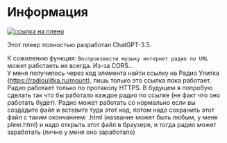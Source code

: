 # Информация

<p align="">
  <a href="https://chtko.github.io/pleer.github.io/">
    <img src="https://img.shields.io/badge/ссылка-на%20плеер-brightgreen" alt="ссылка на плеер">
  </a>
</p>
  
Этот плеер полностью разработал ChatGPT-3.5.  
  
К сожилению функция: `Воспроизвести музыку интернет радио по URL` может работаеть не всегда. Из-за CORS...  
У меня получилось через код элемента найти ссылку на Радио Улитка (https://radioulitka.ru/mount), лишь только это ссылка пока работает. Радио работает только по протаколу HTTPS.
В будущем я попробую сделать так что бы работало каждое радио по ссылке (не факт что оно работать будет).
Радио может работать со нормально если вы создадите файл и вставите туда этот код, потом надо сохранить этот файл с таким окончанием: .html (название может быть любым, у меня pleer.html) и надо открыть этот файл в браузере, и тогда радио может заработать (лично у меня оно заработало)
